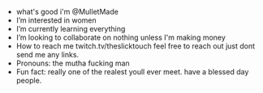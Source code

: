 - what's good i'm @MulletMade
- I’m interested in women
- I’m currently learning everything
- I’m looking to collaborate on nothing unless I'm making money
- How to reach me twitch.tv/theslicktouch feel free to reach out just dont send me any links.
- Pronouns: the mutha fucking man
- Fun fact: really one of the realest youll ever meet. have a blessed day people. 

<!---
MulletMade/MulletMade is a ✨ special ✨ repository because its `README.md` (this file) appears on your GitHub profile.
You can click the Preview link to take a look at your changes.
--->
